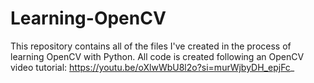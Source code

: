 # Learning-OpenCV
This repository contains all of the files I've created in the process of learning OpenCV with Python.
All code is created following an OpenCV video tutorial: https://youtu.be/oXlwWbU8l2o?si=murWjbyDH_epjFc_
